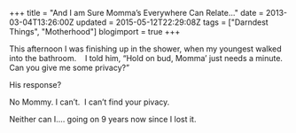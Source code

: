 +++
title = "And I am Sure Momma’s Everywhere Can Relate…"
date = 2013-03-04T13:26:00Z
updated = 2015-05-12T22:29:08Z
tags = ["Darndest Things", "Motherhood"]
blogimport = true 
+++

This afternoon I was finishing up in the shower, when my youngest walked into the bathroom.&#160;&#160;&#160; I told him, “Hold on bud, Momma’ just needs a minute.&#160; Can you give me some privacy?”

His response?

No Mommy. I can’t.&#160; I can’t find your pivacy.&#160; 

Neither can I…. going on 9 years now since I lost it. 
